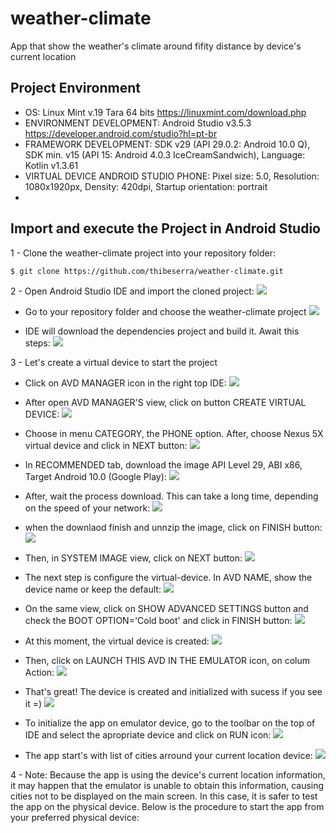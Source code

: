 # weather-climate
App that show the weather's climate around fifity distance by device's current location

## Project Environment
- OS: Linux Mint v.19 Tara 64 bits   https://linuxmint.com/download.php
- ENVIRONMENT DEVELOPMENT: Android Studio v3.5.3   https://developer.android.com/studio?hl=pt-br
- FRAMEWORK DEVELOPMENT: SDK v29 (API 29.0.2: Android 10.0 Q), SDK min. v15 (API 15: Android 4.0.3 IceCreamSandwich), Language: Kotlin v1.3.61
- VIRTUAL DEVICE ANDROID STUDIO PHONE: Pixel size: 5.0, Resolution: 1080x1920px, Density: 420dpi, Startup orientation: portrait
-
## Import and execute the Project in Android Studio
1 - Clone the weather-climate project into your repository folder:

```sh
$ git clone https://github.com/thibeserra/weather-climate.git
```

2 - Open Android Studio IDE and import the cloned project:
![](app/src/readme/_1-open_android_studio.png)

- Go to your repository folder and choose the weather-climate project
![](app/src/readme/_2-select_project_into_repository.png)

- IDE will download the dependencies project and build it. Await this steps:
![](app/src/readme/_3-build_project_step.png)

3 - Let's create a virtual device to start the project
 - Click on AVD MANAGER icon in the right top IDE:
 ![](app/src/readme/_4-click_avd_manager_icon.png)

 - After open AVD MANAGER'S view, click on button CREATE VIRTUAL DEVICE:
 ![](app/src/readme/_5-create-virtual-device.png)

 - Choose in menu CATEGORY, the PHONE option. After, choose Nexus 5X virtual device and click in NEXT button:
 ![](app/src/readme/_6-nexus_5x_virtual_device.png)

 - In RECOMMENDED tab, download the image API Level 29, ABI x86, Target Android 10.0 (Google Play):
  ![](app/src/readme/_7-view-system-image-download.png)

  - After, wait the process download. This can take a long time, depending on the speed of your network:
  ![](app/src/readme/_8-download-device-image.png)

  - when the downlaod finish and unnzip the image, click on FINISH button:
  ![](app/src/readme/_9-finish-download-device-image.png)

  - Then, in SYSTEM IMAGE view, click on NEXT button:
  ![](app/src/readme/_10-next-button.png)

  - The next step is configure the virtual-device. In AVD NAME, show the device name or keep the default:
  ![](app/src/readme/_11-virtual-device-config.png)

  - On the same view, click on SHOW ADVANCED SETTINGS button and check the BOOT OPTION='Cold boot' and click in FINISH button:
  ![](app/src/readme/_12-show-adv-settings.png)

  - At this moment, the virtual device is created:
  ![](app/src/readme/_13-virtual-device-created.png)

  - Then, click on LAUNCH THIS AVD IN THE EMULATOR icon, on colum Action:
  ![](app/src/readme/_14-start-nexus-5-virtual-dev.png)

  - That's great! The device is created and initialized with sucess if you see it =)
  ![](app/src/readme/_15-nexus-5-virtual-dev-started.png)

  - To initialize the app on emulator device, go to the toolbar on the top of IDE and select the apropriate device and click on RUN icon:
  ![](app/src/readme/_16-start-app-by-nexus5.png)

  - The app start's with list of cities arround your current location device:
  ![](app/src/readme/_17-weather-app-initialized.png)


4 - Note: Because the app is using the device's current location information, it may happen that the emulator is unable to obtain this information, causing cities not to be displayed on the main screen.
    In this case, it is safer to test the app on the physical device. Below is the procedure to start the app from your preferred physical device: